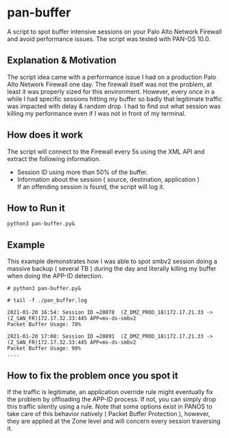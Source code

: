 # pan-buffer
A script to spot buffer intensive sessions on your Palo Alto Network Firewall and avoid performance issues.
The script was tested with PAN-OS 10.0.

## Explanation & Motivation
The script idea came with a performance issue I had on a production Palo Alto Network Firewall one day. The firewall itself was not the problem, at least it was properly sized for this environment. However, every once in a while I had specific sessions hitting my buffer so badly that legitimate traffic was impacted with delay & random drop. I had to find out what session was killing my performance even if I was not in front of my terminal.

## How does it work
The script will connect to the Firewall every 5s using the XML API and extract the following information.
- Session ID using more than 50% of the buffer.
- Information about the session ( source, destination, application )  
If an offending session is found, the script will log it. 

## How to Run it
```
python3 pan-buffer.py&
```

## Example
This example demonstrates how I was able to spot smbv2 session doing a massive backup ( several TB ) during the day and literally killing my buffer when doing the APP-ID detection.
```
# python3 pan-buffer.py&

# tail -f ./pan_buffer.log

2021-01-20 16:54: Session ID =20878  (Z_DMZ_PROD_18)172.17.21.33 -> (Z_SAN_FR)172.17.32.33:445 APP=ms-ds-smbv2
Packet Buffer Usage: 78%

2021-01-20 17:08: Session ID =20891  (Z_DMZ_PROD_18)172.17.21.33 -> (Z_SAN_FR)172.17.32.33:445 APP=ms-ds-smbv2
Packet Buffer Usage: 98%
....

```

## How to fix the problem once you spot it
If the traffic is legitimate, an application override rule might eventually fix the problem by offloading the APP-ID process.
If not, you can simply drop this traffic silently using a rule. 
Note that some options exist in PANOS to take care of this behavior natively ( Packet Buffer Protection ), however, they are applied at the Zone level and will concern every session traversing it.


